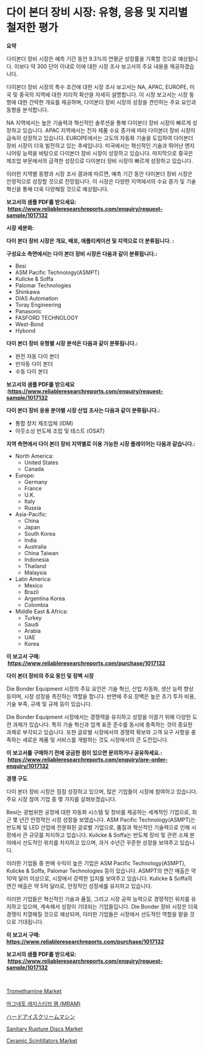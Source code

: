 <p><h1>다이 본더 장비 시장: 유형, 응용 및 지리별 철저한 평가</h1></p><p><strong>요약</strong></p>
<p><p>다이본더 장비 시장은 예측 기간 동안 9.3%의 연평균 성장률을 기록할 것으로 예상됩니다. 이보다 약 300 단어 이내로 이에 대한 시장 조사 보고서의 주요 내용을 제공하겠습니다.</p><p>다이본더 장비 시장의 특수 조건에 대한 시장 조사 보고서는 NA, APAC, EUROPE, 미국 및 중국의 지역에 대한 지리적 확산을 자세히 설명합니다. 이 시장 보고서는 시장 동향에 대한 간략한 개요를 제공하며, 다이본더 장비 시장의 성장을 견인하는 주요 요인과 동향을 분석합니다.</p><p>NA 지역에서는 높은 기술력과 혁신적인 솔루션을 통해 다이본더 장비 시장이 빠르게 성장하고 있습니다. APAC 지역에서는 전자 제품 수요 증가에 따라 다이본더 장비 시장이 급속히 성장하고 있습니다. EUROPE에서는 고도의 자동화 기술을 도입하여 다이본더 장비 시장이 더욱 발전하고 있는 추세입니다. 미국에서는 혁신적인 기술과 뛰어난 엔지니어링 능력을 바탕으로 다이본더 장비 시장이 성장하고 있습니다. 마지막으로 중국은 제조업 부문에서의 급격한 성장으로 다이본더 장비 시장이 빠르게 성장하고 있습니다.</p><p>이러한 지역별 동향과 시장 조사 결과에 따르면, 예측 기간 동안 다이본더 장비 시장은 안정적으로 성장할 것으로 전망됩니다. 이 시장은 다양한 지역에서의 수요 증가 및 기술 혁신을 통해 더욱 다양해질 것으로 예상됩니다.</p></p>
<p><strong>보고서의 샘플 PDF를 받으세요: &nbsp;<a href="https://www.reliableresearchreports.com/enquiry/request-sample/1017132">https://www.reliableresearchreports.com/enquiry/request-sample/1017132</a></strong></p>
<p><strong>시장 세분화:</strong></p>
<p><strong> 다이 본더 장비 시장은 개요, 배포, 애플리케이션 및 지역으로 더 분류됩니다. :</strong></p>
<p><strong>구성요소 측면에서는 다이 본더 장비 시장은 다음과 같이 분류됩니다.:</strong></p>
<p><ul><li>Besi</li><li>ASM Pacific Technology(ASMPT)</li><li>Kulicke & Soffa</li><li>Palomar Technologies</li><li>Shinkawa</li><li>DIAS Automation</li><li>Toray Engineering</li><li>Panasonic</li><li>FASFORD TECHNOLOGY</li><li>West-Bond</li><li>Hybond</li></ul></p>
<p><strong> 다이 본더 장비 유형별 시장 분석은 다음과 같이 분류됩니다.:</strong></p>
<p><ul><li>완전 자동 다이 본더</li><li>반자동 다이 본더</li><li>수동 다이 본더</li></ul></p>
<p><strong>보고서의 샘플 PDF를 받으세요 :<a href="https://www.reliableresearchreports.com/enquiry/request-sample/1017132">https://www.reliableresearchreports.com/enquiry/request-sample/1017132</a></strong></p>
<p><strong> 다이 본더 장비 응용 분야별 시장 산업 조사는 다음과 같이 분류됩니다.:</strong></p>
<p><ul><li>통합 장치 제조업체 (IDM)</li><li>아웃소싱 반도체 조립 및 테스트 (OSAT)</li></ul></p>
<p><strong>지역 측면에서 다이 본더 장비 지역별로 이용 가능한 시장 플레이어는 다음과 같습니다.:</strong></p>
<p><ul>
    <li>
        North America:
        <ul>
            <li>United States</li>
            <li>Canada</li>
        </ul>
    </li>
    <li>
        Europe:
        <ul>
            <li>Germany</li>
            <li>France</li>
            <li>U.K.</li>
            <li>Italy</li>
            <li>Russia</li>
        </ul>
    </li>
    <li>
        Asia-Pacific:
        <ul>
            <li>China</li>
            <li>Japan</li>
            <li>South Korea</li>
            <li>India</li>
            <li>Australia</li>
            <li>China Taiwan</li>
            <li>Indonesia</li>
            <li>Thailand</li>
            <li>Malaysia</li>
        </ul>
    </li>
    <li>
        Latin America:
        <ul>
            <li>Mexico</li>
            <li>Brazil</li>
            <li>Argentina Korea</li>
            <li>Colombia</li>
        </ul>
    </li>
    <li>
        Middle East & Africa:
        <ul>
            <li>Turkey</li>
            <li>Saudi</li>
            <li>Arabia</li>
            <li>UAE</li>
            <li>Korea</li>
        </ul>
    </li>
    </ul></p>
<p><strong>이 보고서 구매: &nbsp;<a href="https://www.reliableresearchreports.com/purchase/1017132">https://www.reliableresearchreports.com/purchase/1017132</a></strong></p>
<p><strong>다이 본더 장비의 주요 동인 및 장벽 시장</strong></p>
<p><p>Die Bonder Equipment 시장의 주요 요인은 기술 혁신, 산업 자동화, 생산 능력 향상 등이며, 시장 성장을 촉진하는 역할을 합니다. 반면에 주요 장벽은 높은 초기 투자 비용, 기술 부족, 규제 및 규제 등이 있습니다.</p><p>Die Bonder Equipment 시장에서는 경쟁력을 유지하고 성장을 이끌기 위해 다양한 도전 과제가 있습니다. 특히 기술 혁신과 업계 표준 준수를 동시에 충족하는 것이 중요한 과제로 부각되고 있습니다. 또한 글로벌 시장에서의 경쟁력 확보와 고객 요구 사항을 충족하는 새로운 제품 및 서비스를 개발하는 것도 시장에서의 큰 도전입니다.</p></p>
<p><strong>이 보고서를 구매하기 전에 궁금한 점이 있으면 문의하거나 공유하세요.: &nbsp;<a href="https://www.reliableresearchreports.com/enquiry/pre-order-enquiry/1017132">https://www.reliableresearchreports.com/enquiry/pre-order-enquiry/1017132</a></strong></p>
<p><strong>경쟁 구도</strong></p>
<p><p>다이 본더 장비 시장은 점점 성장하고 있으며, 많은 기업들이 시장에 참여하고 있습니다. 주요 시장 참여 기업 중 몇 가지를 살펴보겠습니다.</p><p>Besi는 광범위한 공정에 대한 자동화 시스템 및 장비를 제공하는 세계적인 기업으로, 최근 몇 년간 안정적인 시장 성장을 보였습니다. ASM Pacific Technology(ASMPT)는 반도체 및 LED 산업에 전문화된 글로벌 기업으로, 품질과 혁신적인 기술력으로 인해 시장에서 큰 규모를 차지하고 있습니다. Kulicke & Soffa는 반도체 장비 및 관련 소재 분야에서 선도적인 위치를 차지하고 있으며, 과거 수년간 꾸준한 성장을 보여주고 있습니다.</p><p>이러한 기업들 중 판매 수익이 높은 기업은 ASM Pacific Technology(ASMPT), Kulicke & Soffa, Palomar Technologies 등이 있습니다. ASMPT의 연간 매출은 약 10억 달러 이상으로, 시장에서 강력한 입지를 보여주고 있습니다. Kulicke & Soffa의 연간 매출은 약 5억 달러로, 안정적인 성장세를 유지하고 있습니다.</p><p>이러한 기업들은 혁신적인 기술과 품질, 그리고 시장 공략 능력으로 경쟁적인 위치를 유지하고 있으며, 계속해서 성장이 기대되는 기업들입니다. Die Bonder 장비 시장은 더욱 경쟁이 치열해질 것으로 예상되며, 이러한 기업들은 시장에서 선도적인 역할을 맡을 것으로 기대됩니다.</p></p>
<p><strong>이 보고서 구매: &nbsp; <a href="https://www.reliableresearchreports.com/purchase/1017132">https://www.reliableresearchreports.com/purchase/1017132</a></strong></p>
<p><strong>보고서의 샘플 PDF를 받으세요: &nbsp;<a href="https://www.reliableresearchreports.com/enquiry/request-sample/1017132">https://www.reliableresearchreports.com/enquiry/request-sample/1017132</a></strong><strong></strong></p>
<p>&nbsp;</p>
<p><p><a href="https://view.publitas.com/reportprime-1/tromethamine-market-research-report-the-key-to-successful-business-strategy-forecasted-for-period-from-2023-2030/">Tromethamine Market</a></p><p><a href="https://github.com/crfsywufhm81415/Market-Research-Report-List-1/blob/main/1864172189798.md">마그네토 레지스티브 램 (MRAM)</a></p><p><a href="https://github.com/cnnriuez22368/Market-Research-Report-List-1/blob/main/9152338189924.md">ハードアイスクリームマシン</a></p><p><a href="https://boundless-drawbridge-702.notion.site/Sanitary-Rupture-Discs-Market-Research-Report-Forecasted-for-Period-from-2024-2031-by-Market-Type-c19b9e7d7a214dbab9654366fc3dad90">Sanitary Rupture Discs Market</a></p><p><a href="https://github.com/Krish2023na/Market-Research-Report-List-3/blob/main/ceramic-scintillators-market.md">Ceramic Scintillators Market</a></p></p>